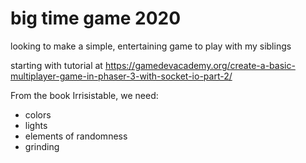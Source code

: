 # big time game 2020

looking to make a simple, entertaining game to play with my siblings

starting with tutorial at https://gamedevacademy.org/create-a-basic-multiplayer-game-in-phaser-3-with-socket-io-part-2/

From the book Irrisistable, we need:

- colors
- lights
- elements of randomness
- grinding